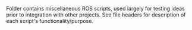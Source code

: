 Folder contains miscellaneous ROS scripts, used largely for testing ideas prior to integration with other projects. See file headers for description of each script's functionality/purpose.